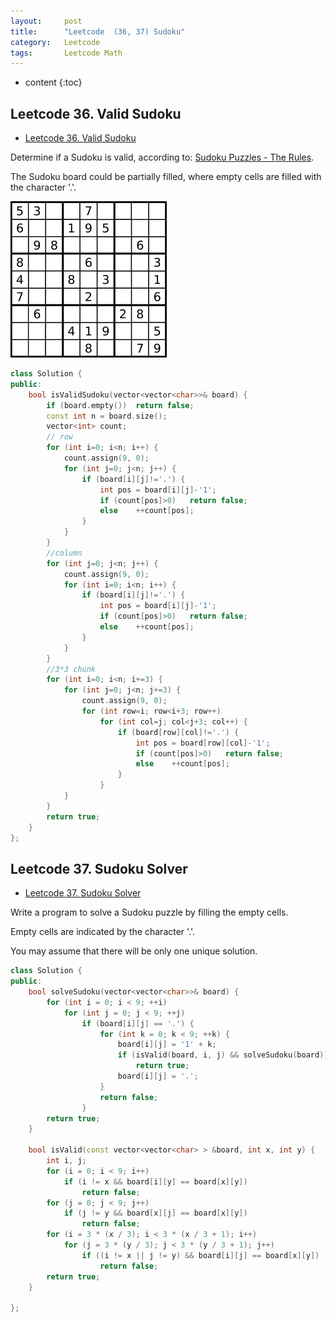 ```yaml
---
layout:     post
title:      "Leetcode  (36, 37) Sudoku"
category:   Leetcode
tags:		Leetcode Math
---
```


* content
{:toc}

## Leetcode 36. Valid Sudoku

* [Leetcode 36. Valid Sudoku](https://leetcode.com/problems/valid-sudoku/#/description)

Determine if a Sudoku is valid, according to: [Sudoku Puzzles - The Rules](http://sudoku.com.au/TheRules.aspx).

The Sudoku board could be partially filled, where empty cells are filled with the character '.'.

![](/images/sudoku.png)

```cpp
class Solution {
public:
    bool isValidSudoku(vector<vector<char>>& board) {
        if (board.empty())  return false;
        const int n = board.size();
        vector<int> count;
        // row
        for (int i=0; i<n; i++) {
            count.assign(9, 0);
            for (int j=0; j<n; j++) {
                if (board[i][j]!='.') {
                    int pos = board[i][j]-'1';
                    if (count[pos]>0)   return false;
                    else    ++count[pos];
                }
            }
        }
        //column
        for (int j=0; j<n; j++) {
            count.assign(9, 0);
            for (int i=0; i<n; i++) {
                if (board[i][j]!='.') {
                    int pos = board[i][j]-'1';
                    if (count[pos]>0)   return false;
                    else    ++count[pos];
                }
            }
        }
        //3*3 chunk
        for (int i=0; i<n; i+=3) {
            for (int j=0; j<n; j+=3) {
                count.assign(9, 0); 
                for (int row=i; row<i+3; row++) 
                    for (int col=j; col<j+3; col++) {
                        if (board[row][col]!='.') {
                            int pos = board[row][col]-'1';
                            if (count[pos]>0)   return false;
                            else    ++count[pos];
                        }
                    }
            }
        }
        return true;
    }
};
```

## Leetcode 37. Sudoku Solver

* [Leetcode 37. Sudoku Solver](https://leetcode.com/problems/sudoku-solver/#/description)

Write a program to solve a Sudoku puzzle by filling the empty cells.

Empty cells are indicated by the character '.'.

You may assume that there will be only one unique solution.

```cpp
class Solution {
public:
    bool solveSudoku(vector<vector<char>>& board) {
        for (int i = 0; i < 9; ++i)
            for (int j = 0; j < 9; ++j) 
                if (board[i][j] == '.') {
                    for (int k = 0; k < 9; ++k) {
                        board[i][j] = '1' + k;
                        if (isValid(board, i, j) && solveSudoku(board))
                            return true;
                        board[i][j] = '.';
                    }
                    return false;
                }
        return true;
    }
    
    bool isValid(const vector<vector<char> > &board, int x, int y) {
        int i, j;
        for (i = 0; i < 9; i++) 
            if (i != x && board[i][y] == board[x][y])
                return false;
        for (j = 0; j < 9; j++) 
            if (j != y && board[x][j] == board[x][y])
                return false;
        for (i = 3 * (x / 3); i < 3 * (x / 3 + 1); i++)
            for (j = 3 * (y / 3); j < 3 * (y / 3 + 1); j++)
                if ((i != x || j != y) && board[i][j] == board[x][y])
                    return false;
        return true;
    }

};
```